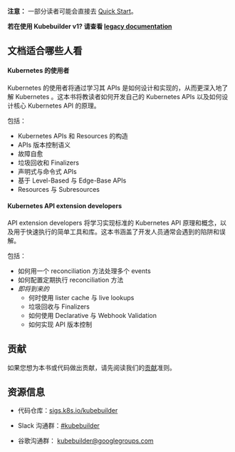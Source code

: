 **注意：** 一部分读者可能会直接去 [Quick
Start](quick-start.md)。

**若在使用 Kubebuilder v1? 请查看 [legacy
documentation](https://book-v1.book.kubebuilder.io)**

## 文档适合哪些人看

#### Kubernetes 的使用者

Kubernetes 的使用者将通过学习其 APIs 是如何设计和实现的，从而更深入地了解 Kubernetes 。这本书将教读者如何开发自己的 Kubernetes APIs 以及如何设计核心 Kubernetes API 的原理。

包括：

- Kubernetes APIs 和 Resources 的构造
- APIs 版本控制语义
- 故障自愈
- 垃圾回收和 Finalizers
- 声明式与命令式 APIs
- 基于 Level-Based 与 Edge-Base APIs
- Resources 与 Subresources

#### Kubernetes API extension developers

API extension developers 将学习实现标准的 Kubernetes API 原理和概念，以及用于快速执行的简单工具和库。这本书涵盖了开发人员通常会遇到的陷阱和误解。

包括：

- 如何用一个 reconciliation 方法处理多个 events
- 如何配置定期执行 reconciliation 方法
- *即将到来的*
    - 何时使用 lister cache 与 live lookups
    - 垃圾回收与 Finalizers
    - 如何使用 Declarative 与 Webhook Validation
    - 如何实现 API 版本控制

## 贡献

如果您想为本书或代码做出贡献，请先阅读我们的[贡献](https://github.com/kubernetes-sigs/kubebuilder/blob/master/CONTRIBUTING.md)准则。

## 资源信息

* 代码仓库：[sigs.k8s.io/kubebuilder](https://sigs.k8s.io/kubebuilder)

* Slack 沟通群：[#kubebuilder](http://slack.k8s.io/#kubebuilder)

* 谷歌沟通群：
  [kubebuilder@googlegroups.com](https://groups.google.com/forum/#!forum/kubebuilder)
